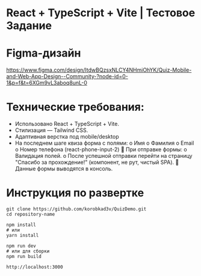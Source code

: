 # React + TypeScript + Vite | Тестовое Задание

# Figma-дизайн
https://www.figma.com/design/ItdwBQzsxNLCY4NHmiOhYK/Quiz-Mobile-and-Web-App-Design--Community-?node-id=0-1&p=f&t=6XGm9vL3aboq8unL-0

# Технические требования:
  +	Использовано React + TypeScript + Vite.
  +	Стилизация — Tailwind CSS.
  +	Адаптивная верстка под mobile/desktop
  + На последнем шаге квиза форма с полями:
    o	Имя
    o	Фамилия
    o	Email
    o	Номер телефона (react-phone-input-2)
  	При отправке формы:
  o	Валидация полей.
  o	После успешной отправки перейти на страницу "Спасибо за прохождение!" (компонент, не рут, чистый SPA).
  	Данные формы выводятся в консоль.

# Инструкция по развертке

```shell
git clone https://github.com/korobkad3v/QuizDemo.git
cd repository-name
```

```shell
npm install
# или
yarn install
```

```shell
npm run dev
# или для сборки
npm run build
```

```shell
http://localhost:3000

```